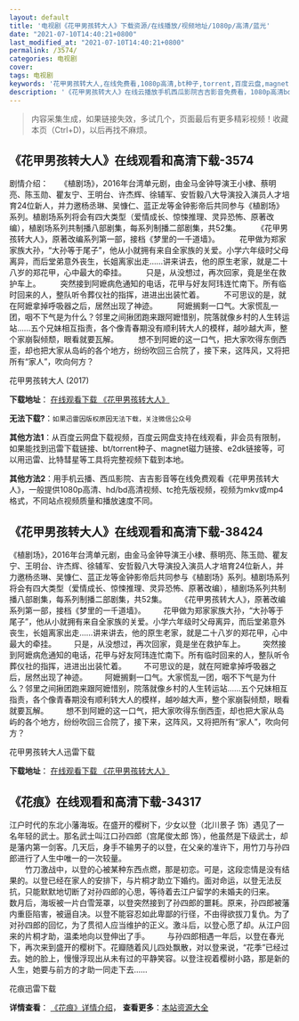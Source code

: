 ```yaml
---
layout: default
title: '电视剧《花甲男孩转大人》下载资源/在线播放/视频地址/1080p/高清/蓝光'
date: "2021-07-10T14:40:21+0800"
last_modified_at: "2021-07-10T14:40:21+0800"
permalink: /3574/
categories: 电视剧
cover:
tags: 电视剧
keywords: '花甲男孩转大人,在线免费看,1080p高清,bt种子,torrent,百度云盘,magnet,磁力链,迅雷下载资源'
description: '《花甲男孩转大人》在线云播放手机西瓜影院吉吉影音免费看，1080p高清bd/hd未删减完整版和tc抢先枪版，mkv/mp4格式，附带bt/torrent种子、magnet/磁力链、百度云盘、网盘资源迅雷下载链接'
---
```


>内容采集生成，如果链接失效，多试几个，页面最后有更多精彩视频！收藏本页（Ctrl+D)，以后再找不麻烦。


## 《花甲男孩转大人》在线观看和高清下载-3574

剧情介绍：　　《植剧场》，2016年台湾单元剧，由金马金钟导演王小棣、蔡明亮、陈玉勋、瞿友宁、王明台、许杰辉、徐辅军、安哲毅八大导演投入演员人才培育24位新人，并力邀杨丞琳、吴慷仁、蓝正龙等金钟影帝后共同参与《植剧场》系列。植剧场系列将会有四大类型（爱情成长、惊悚推理、灵异恐怖、原著改编），植剧场系列共制播八部剧集，每系列制播二部剧集，共52集。  　　《花甲男孩转大人》，原著改编系列第一部，接档《梦里的一千道墙》。  　　花甲做为郑家家族大孙，“大孙等于尾子”，他从小就拥有来自全家族的关爱。小学六年级时父母离异，而后堂弟意外丧生，长姐离家出走……讲来讲去，他的原生老家，就是二十八岁的郑花甲，心中最大的牵挂。  　　只是，从没想过，再次回家，竟是坐在救护车上。  　　突然接到阿嬷病危通知的电话，花甲与好友阿玮连忙南下。所有临时回来的人，整队听令葬仪社的指挥，进进出出装忙着。  　　不可思议的是，就在阿嬷拿掉呼吸器之后，居然出现了神迹。  　　阿嬷搁剩一口气。大家慌乱一团，咽不下气是为什么？邻里之间揪团跑来跟阿嬷惜别，院落就像乡村的人生转运站……五个兄妹相互指责，各个像青春期没有顺利转大人的模样，越吵越大声，整个家崩裂倾颓，眼看就要瓦解。  　　想不到阿嬷的这一口气，把大家吹得东倒西歪，却也把大家从岛屿的各个地方，纷纷吹回三合院了，接下来，这阵风，又将把所有“家人”，吹向何方？


花甲男孩转大人 (2017)

**下载地址**： [在线观看下载 《花甲男孩转大人》](https://www.btbtdy.me/btdy/dy11405.html) 


**无法下载?**：`如果迅雷因版权原因无法下载，关注微信公众号 `

**其他方法1**：从百度云网盘下载视频，百度云网盘支持在线观看，非会员有限制，如果能找到迅雷下载链接、bt/torrent种子、magnet磁力链接、e2dk链接等，可以用迅雷、比特彗星等工具将完整视频下载到本地。

**其他方法2**：用手机云播、西瓜影院、吉吉影音等在线免费观看《花甲男孩转大人》，一般提供1080p高清、hd/bd高清视频、tc抢先版视频，视频为mkv或mp4格式，不同站点视频质量和播放速度不同。


## 《花甲男孩转大人》在线观看和高清下载-38424

《植剧场》，2016年台湾单元剧，由金马金钟导演王小棣、蔡明亮、陈玉勋、瞿友宁、王明台、许杰辉、徐辅军、安哲毅八大导演投入演员人才培育24位新人，并力邀杨丞琳、吴慷仁、蓝正龙等金钟影帝后共同参与《植剧场》系列。植剧场系列将会有四大类型（爱情成长、惊悚推理、灵异恐怖、原著改编），植剧场系列共制播八部剧集，每系列制播二部剧集，共52集。 　　《花甲男孩转大人》，原著改编系列第一部，接档《梦里的一千道墙》。 　　花甲做为郑家家族大孙，“大孙等于尾子”，他从小就拥有来自全家族的关爱。小学六年级时父母离异，而后堂弟意外丧生，长姐离家出走……讲来讲去，他的原生老家，就是二十八岁的郑花甲，心中最大的牵挂。 　　只是，从没想过，再次回家，竟是坐在救护车上。 　　突然接到阿嬷病危通知的电话，花甲与好友阿玮连忙南下。所有临时回来的人，整队听令葬仪社的指挥，进进出出装忙着。 　　不可思议的是，就在阿嬷拿掉呼吸器之后，居然出现了神迹。 　　阿嬷搁剩一口气。大家慌乱一团，咽不下气是为什么？邻里之间揪团跑来跟阿嬷惜别，院落就像乡村的人生转运站……五个兄妹相互指责，各个像青春期没有顺利转大人的模样，越吵越大声，整个家崩裂倾颓，眼看就要瓦解。 　　想不到阿嬷的这一口气，把大家吹得东倒西歪，却也把大家从岛屿的各个地方，纷纷吹回三合院了，接下来，这阵风，又将把所有“家人”，吹向何方？


花甲男孩转大人迅雷下载

**下载地址**： [在线观看下载 《花甲男孩转大人》](https://www.993dy.com//vod-detail-id-26626.html) 


## 《花痕》在线观看和高清下载-34317

江户时代的东北小藩海坂。在盛开的樱树下，少女以登（北川景子 饰）遇见了一名年轻的武士。那名武士叫江口孙四郎（宫尾俊太郎 饰），他虽然是下级武士，却是藩内第一剑客。几天后，身手不输男子的以登，在父亲的准许下，用竹刀与孙四郎进行了人生中唯一的一次较量。<br />　　竹刀激战中，以登的心被某种东西点燃，那是初恋。可是，这段恋情是没有结果的。以登已经在家人的安排下，与片桐才助立下婚约。面对命运，以登无法反抗，只能默默地切断了对孙四郎的心思，等待着去江户留学的未婚夫的归来。&nbsp;　　数月后，海坂被一片白雪笼罩，以登突然接到了孙四郎的噩耗。原来，孙四郎被藩内重臣陷害，被逼自决。以登不能容忍如此卑鄙的行径，不由得欲拔刀复仇。为了对孙四郎的回忆，为了贯彻人应当维护的正义。激斗后，以登心愿了却。从江户回来的片桐才助，温柔地向以登伸出了手。 　　与孙四郎相遇一年后，以登在春光下，再次来到盛开的樱树下。花瓣随着风儿四处飘散，对以登来说，&ldquo;花季”已经过去。她的脸上，慢慢浮现出从未有过的平静笑容。以登注视着樱树小路，那是新的人生，她要与前方的才助一同走下去……


花痕迅雷下载

**详情查看**： [《花痕》详情介绍](/movie/34317/)， **查看更多**：[本站资源大全](/movie/t/all/)

